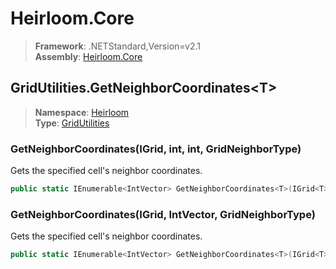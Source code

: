 # Heirloom.Core

> **Framework**: .NETStandard,Version=v2.1  
> **Assembly**: [Heirloom.Core][0]  

## GridUtilities.GetNeighborCoordinates\<T>

> **Namespace**: [Heirloom][0]  
> **Type**: [GridUtilities][1]  

### GetNeighborCoordinates<T>(IGrid<T>, int, int, GridNeighborType)

Gets the specified cell's neighbor coordinates.

```cs
public static IEnumerable<IntVector> GetNeighborCoordinates<T>(IGrid<T> grid, int x, int y, GridNeighborType neighborType = Axis)
```

### GetNeighborCoordinates<T>(IGrid<T>, IntVector, GridNeighborType)

Gets the specified cell's neighbor coordinates.

```cs
public static IEnumerable<IntVector> GetNeighborCoordinates<T>(IGrid<T> grid, IntVector co, GridNeighborType neighborType = Axis)
```

[0]: ../../../Heirloom.Core.md
[1]: ../GridUtilities.md
